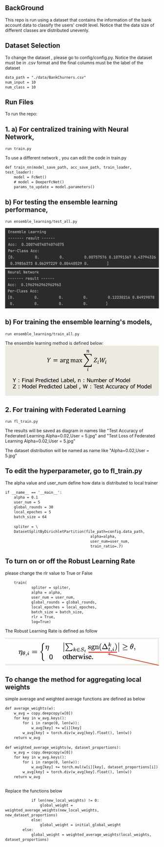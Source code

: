 ## BackGround
This repo is run using a dataset that contains the information of the bank account data to classify the users' credit level.
Notice that the data size of different classes are distributed unevenly. 

## Dataset Selection
To change the dataset , please go to config/config.py. 
Notice the dataset must be in .csv format and the final columns must be the label of the dataset

```
data_path = "./data/BankChurners.csv"
num_input = 10
num_class = 10
```

## Run Files
To run the repo:

## 1. a) For centralized training with Neural Network, 

   ```
   run train.py
   ```
   
  To use a different network , you can edit the code in train.py 
  
  ```
  def train_nn(model_save_path, acc_save_path, train_loader, test_loader):
      model = FcNet()
      # model = DeeperFcNet()
      params_to_update = model.parameters()
  ```

   ## b) For testing the ensemble learning performance, 
   ```
   run ensemble_learning/test_all.py
   ```
   
   ![text](/ensemble_learning_result/EnsembleLearningResult.png) ![text](/ensemble_learning_result/NeuralNetworkResult.png)
   
   
   ## b) For training the ensemble learning's models, 
   ```
   run ensemble_learning/train_all.py
   ```
       
   The ensemble learning method is defined below: 
   ![text](/ensemble_learning_result/el_equation.png)
   
## 2. For training with Federated Learning

   ```
   run fl_train.py
   ```
   
   The results will be saved as diagram in names like "Test Accuracy of Federated Learning Alpha=0.02,User = 5.jpg" and "Test Loss of Federated Learning Alpha=0.02,User = 5.jpg"
   
   The dataset distribution will be named as name like "Alpha=0.02,User = 5.jpg" 
   
## To edit the hyperparameter, go to fl_train.py 

The alpha value and user_num define how data is distributed to local trainer

```
if __name__ == '__main__':
    alpha = 0.1
    user_num = 5
    global_rounds = 30
    local_epoches = 5
    batch_size = 64

    spliter = \
    DatasetSplitByDirichletPartition(file_path=config.data_path,
                                       alpha=alpha,
                                       user_num=user_num,
                                       train_ratio=.7)
```

## To turn on or off the Robust Learning Rate

please change the rlr value to True or False

```
    train(
            spliter = spliter,
            alpha = alpha,
            user_num = user_num,
            global_rounds = global_rounds,
            local_epoches = local_epoches,
            batch_size = batch_size,
            rlr = True,
            log=True)
```
The Robust Learning Rate is defined as follow

![text](/federated_learning_result/rlr_equation.png)

## To change the method for aggregating local weights

simple average and weighted average functions are defined as below 
```
def average_weights(w):
    w_avg = copy.deepcopy(w[0])
    for key in w_avg.keys():
        for i in range(0, len(w)):
            w_avg[key] += w[i][key]
        w_avg[key] = torch.div(w_avg[key].float(), len(w))
    return w_avg

def weighted_average_weights(w, dataset_proportions):
    w_avg = copy.deepcopy(w[0])
    for key in w_avg.keys():
        for i in range(0, len(w)):
            w_avg[key] += torch.mul(w[i][key], dataset_proportions[i])
        w_avg[key] = torch.div(w_avg[key].float(), len(w))
    return w_avg
   
```
Replace the functions below

```
            if len(new_local_weights) != 0:
                global_weight = weighted_average_weights(new_local_weights,                  new_dataset_proportions)
            else:
                global_weight = initial_global_weight
        else:
            global_weight = weighted_average_weights(local_weights, dataset_proportions)
```
